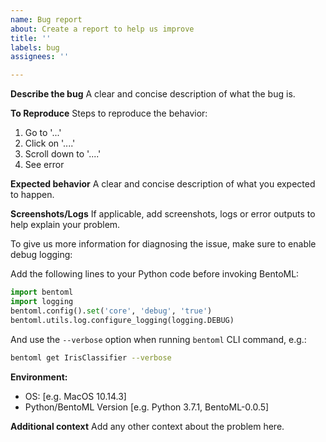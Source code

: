 ```yaml
---
name: Bug report
about: Create a report to help us improve
title: ''
labels: bug
assignees: ''

---
```


**Describe the bug**
A clear and concise description of what the bug is.

**To Reproduce**
Steps to reproduce the behavior:
1. Go to '...'
2. Click on '....'
3. Scroll down to '....'
4. See error

**Expected behavior**
A clear and concise description of what you expected to happen.

**Screenshots/Logs**
If applicable, add screenshots, logs or error outputs to help explain your problem.

To give us more information for diagnosing the issue, make sure to enable debug logging:

Add the following lines to your Python code before invoking BentoML:
```python
import bentoml
import logging
bentoml.config().set('core', 'debug', 'true')
bentoml.utils.log.configure_logging(logging.DEBUG)
```

And use the `--verbose` option when running `bentoml` CLI command, e.g.:
```bash
bentoml get IrisClassifier --verbose
```

**Environment:**
 - OS: [e.g. MacOS 10.14.3]
 - Python/BentoML Version [e.g. Python 3.7.1, BentoML-0.0.5]

**Additional context**
Add any other context about the problem here.
